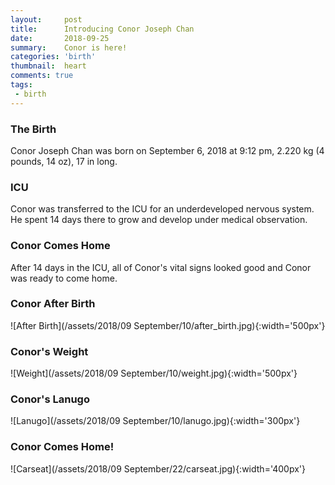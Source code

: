 ```yaml
---
layout:     post
title:      Introducing Conor Joseph Chan
date:       2018-09-25  
summary:    Conor is here!
categories: 'birth'
thumbnail:  heart
comments: true
tags:
 - birth
---
```

### The Birth  
Conor Joseph Chan was born on September 6, 2018 at 9:12 pm, 2.220 kg
(4 pounds, 14 oz), 17 in long.

### ICU  
Conor was transferred to the ICU for an underdeveloped nervous system. He spent
14 days there to grow and develop under medical observation.  

### Conor Comes Home  
After 14 days in the ICU, all of Conor's vital signs looked good and Conor was
ready to come home.  

### Conor After Birth  
![After Birth](/assets/2018/09 September/10/after_birth.jpg){:width='500px'}

### Conor's Weight  
![Weight](/assets/2018/09 September/10/weight.jpg){:width='500px'}

### Conor's Lanugo  
![Lanugo](/assets/2018/09 September/10/lanugo.jpg){:width='300px'}

### Conor Comes Home!  
![Carseat](/assets/2018/09 September/22/carseat.jpg){:width='400px'}
